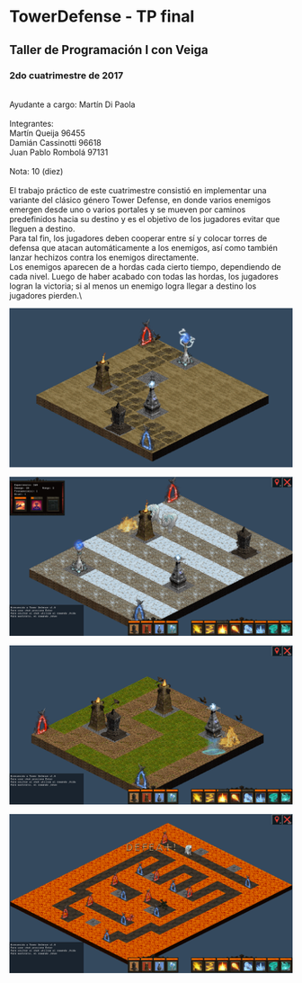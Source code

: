 # TowerDefense - TP final
## Taller de Programación I con Veiga
### 2do cuatrimestre de 2017
\
Ayudante a cargo: Martín Di Paola \
\
Integrantes: \
Martín Queija 96455 \
Damián Cassinotti 96618 \
Juan Pablo Rombolá 97131 \
\
Nota: 10 (diez)
\
\
El trabajo práctico de este cuatrimestre consistió en implementar una variante del clásico género Tower Defense, en donde varios enemigos emergen desde uno o varios portales y se mueven por caminos predefinidos hacia su destino y es el objetivo de los jugadores evitar que lleguen a destino. \
Para tal fin, los jugadores deben cooperar entre sí y colocar torres de defensa que atacan automáticamente a los enemigos, así como también lanzar hechizos contra los enemigos directamente.\
Los enemigos aparecen de a hordas cada cierto tiempo, dependiendo de cada nivel. Luego de haber acabado con todas las hordas, los jugadores logran la victoria; si al menos un enemigo logra llegar a destino los jugadores pierden.\

![alt text](https://github.com/JuampiRombola/TowerDefense/blob/master/Resources/Torres.png "Vista al 06/11/17")

![alt text](https://github.com/JuampiRombola/TowerDefense/blob/master/Resources/Juego1.png "Vista nivel Easy termianda")

![alt text](https://github.com/JuampiRombola/TowerDefense/blob/master/Resources/Juego2.png "Vista nivel Medium termianda")

![alt text](https://github.com/JuampiRombola/TowerDefense/blob/master/Resources/Juego3.png "Vista nivel Insane termianda")
